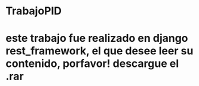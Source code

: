 # TrabajoPID
# este trabajo fue realizado en django rest_framework, el que desee leer su contenido, porfavor! descargue el .rar
